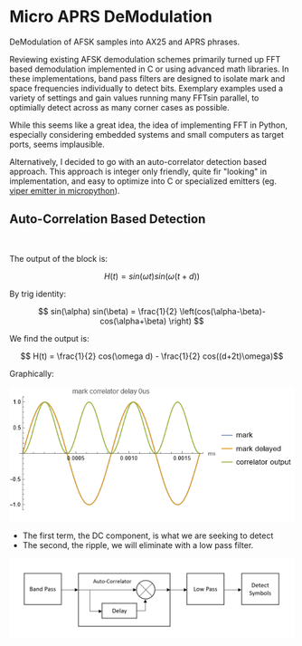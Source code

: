 # Micro APRS DeModulation

DeModulation of AFSK samples into AX25 and APRS phrases.

Reviewing existing AFSK demodulation schemes primarily turned up FFT based demodulation implemented in C or using advanced math libraries.  In these implementations, band pass filters are designed to isolate mark and space frequencies individually to detect bits.  Exemplary examples used a variety of settings and gain values running many FFTsin parallel, to optimially detect across as many corner cases as possible.  

While this seems like a great idea, the idea of implementing FFT in Python, especially considering embedded systems and small computers as target ports, seems implausible.

Alternatively, I decided to go with an auto-correlator detection based approach.  This approach is integer only friendly, quite fir "looking" in implementation, and easy to optimize into C or specialized emitters (eg. [viper emitter in micropython](https://docs.micropython.org/en/v1.9.3/pyboard/reference/speed_python.html#the-viper-code-emitter)).


## Auto-Correlation Based Detection

<p align="center">
  <img src="https://github.com/stephanelsmith/micro-aprs/blob/master/docs/demod/corr_block.png?raw=true" alt=""/>
</p>


The output of the block is:

$$ H(t) = sin(\omega t) sin(\omega(t+d)) $$

By trig identity:

$$ sin(\alpha) sin(\beta) = \frac{1}{2} \left(cos(\alpha-\beta)-cos(\alpha+\beta) \right) $$

We find the output is:

$$ H(t) = \frac{1}{2} cos(\omega d) - \frac{1}{2} cos((d+2t)\omega)$$

Graphically:

![Mark Correlator Example](markcorr.gif?raw=true "Mark Correlator Example")


- The first term, the DC component, is what we are seeking to detect
- The second, the ripple, we will eliminate with a low pass filter.

![DeModulation Block Diagram](demod_block.png?raw=true "DeModulation Block Diagram")

